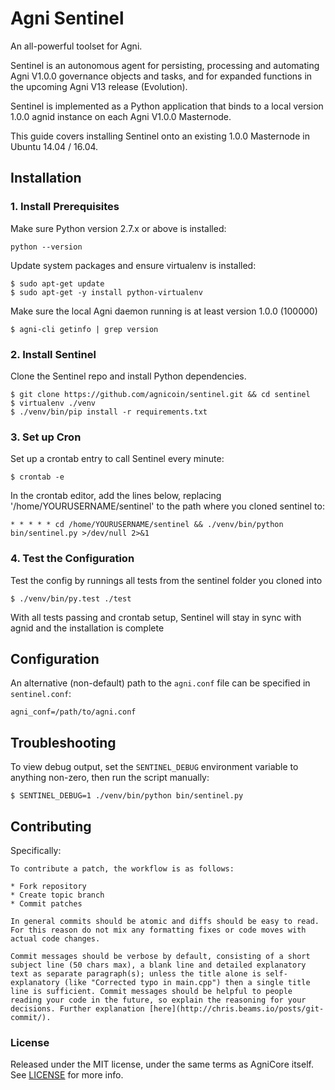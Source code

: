 # Agni Sentinel

An all-powerful toolset for Agni.

Sentinel is an autonomous agent for persisting, processing and automating Agni V1.0.0 governance objects and tasks, and for expanded functions in the upcoming Agni V13 release (Evolution).

Sentinel is implemented as a Python application that binds to a local version 1.0.0 agnid instance on each Agni V1.0.0 Masternode.

This guide covers installing Sentinel onto an existing 1.0.0 Masternode in Ubuntu 14.04 / 16.04.

## Installation

### 1. Install Prerequisites

Make sure Python version 2.7.x or above is installed:

    python --version

Update system packages and ensure virtualenv is installed:

    $ sudo apt-get update
    $ sudo apt-get -y install python-virtualenv

Make sure the local Agni daemon running is at least version 1.0.0 (100000)

    $ agni-cli getinfo | grep version

### 2. Install Sentinel

Clone the Sentinel repo and install Python dependencies.

    $ git clone https://github.com/agnicoin/sentinel.git && cd sentinel
    $ virtualenv ./venv
    $ ./venv/bin/pip install -r requirements.txt

### 3. Set up Cron

Set up a crontab entry to call Sentinel every minute:

    $ crontab -e

In the crontab editor, add the lines below, replacing '/home/YOURUSERNAME/sentinel' to the path where you cloned sentinel to:

    * * * * * cd /home/YOURUSERNAME/sentinel && ./venv/bin/python bin/sentinel.py >/dev/null 2>&1

### 4. Test the Configuration

Test the config by runnings all tests from the sentinel folder you cloned into

    $ ./venv/bin/py.test ./test

With all tests passing and crontab setup, Sentinel will stay in sync with agnid and the installation is complete

## Configuration

An alternative (non-default) path to the `agni.conf` file can be specified in `sentinel.conf`:

    agni_conf=/path/to/agni.conf

## Troubleshooting

To view debug output, set the `SENTINEL_DEBUG` environment variable to anything non-zero, then run the script manually:

    $ SENTINEL_DEBUG=1 ./venv/bin/python bin/sentinel.py

## Contributing

Specifically:

    To contribute a patch, the workflow is as follows:

    * Fork repository
    * Create topic branch
    * Commit patches

    In general commits should be atomic and diffs should be easy to read. For this reason do not mix any formatting fixes or code moves with actual code changes.

    Commit messages should be verbose by default, consisting of a short subject line (50 chars max), a blank line and detailed explanatory text as separate paragraph(s); unless the title alone is self-explanatory (like "Corrected typo in main.cpp") then a single title line is sufficient. Commit messages should be helpful to people reading your code in the future, so explain the reasoning for your decisions. Further explanation [here](http://chris.beams.io/posts/git-commit/).

### License

Released under the MIT license, under the same terms as AgniCore itself. See [LICENSE](LICENSE) for more info.

